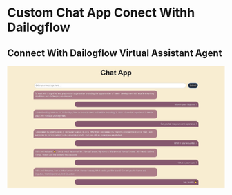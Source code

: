 <h1>Custom Chat App Conect Withh Dailogflow</h1>
<h2>Connect With Dailogflow Virtual Assistant Agent </h2>
<img src="./img/chatapp.jpg" alt="Custome Chat App with React">
